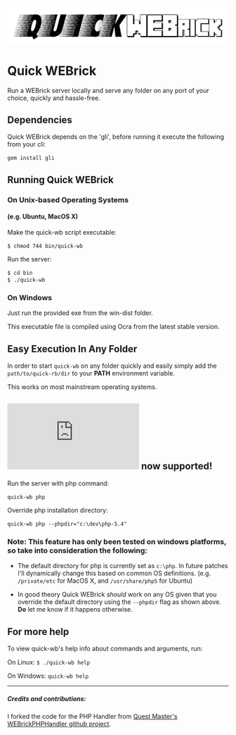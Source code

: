 ![quick-wb logo](https://github.com/jeanlescure/quick-wb/raw/master/misc/logo.png)

# Quick WEBrick

Run a WEBrick server locally and serve any folder on any port of your choice, quickly and hassle-free.

## Dependencies

Quick WEBrick depends on the 'gli', before running it execute the following from your cli:

    gem install gli
    
## Running Quick WEBrick

### On Unix-based Operating Systems
#### (e.g. Ubuntu, MacOS X)

Make the quick-wb script executable:

    $ chmod 744 bin/quick-wb

Run the server:

    $ cd bin
    $ ./quick-wb
    
### On Windows

Just run the provided exe from the win-dist folder.

This executable file is compiled using Ocra from the latest stable version.

## Easy Execution In Any Folder

In order to start `quick-wb` on any folder quickly and easily simply add the `path/to/quick-rb/dir` to your **PATH** environment variable.

This works on most mainstream operating systems.

## ![PHP](http://www.php.net/images/logo.php) now supported!

Run the server with php command:

    quick-wb php
    
Override php installation directory:

    quick-wb php --phpdir="c:\dev\php-5.4"

### Note: This feature has only been tested on windows platforms, so take into consideration the following:

* The default directory for php is currently set as `c:\php`. In future patches I'll dynamically change this based on common OS definitions. (e.g. `/private/etc` for MacOS X, and `/usr/share/php5` for Ubuntu)

* In good theory Quick WEBrick *should* work on any OS given that you override the default directory using the `--phpdir` flag as shown above. **Do** let me know if it happens otherwise.

## For more help

To view quick-wb's help info about commands and arguments, run:

On Linux: `$ ./quick-wb help`

On Windows: `quick-wb help`

* * *

##### Credits and contributions:

I forked the code for the PHP Handler from [Quest Master's WEBrickPHPHandler github project](https://github.com/questmaster/WEBrickPHPHandler).